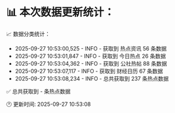 📊 本次数据更新统计：
==========================

📈 数据分类统计：
- 2025-09-27 10:53:00,525 - INFO - 获取到 热点资讯 56 条数据
- 2025-09-27 10:53:01,847 - INFO - 获取到 今日热点 26 条数据
- 2025-09-27 10:53:04,362 - INFO - 获取到 公社热帖 88 条数据
- 2025-09-27 10:53:07,117 - INFO - 获取到 财经日历 67 条数据
- 2025-09-27 10:53:08,234 - INFO - 总共获取到 237 条热点数据

✅ 总共获取到 - 条热点数据

🕐 更新时间: 2025-09-27 10:53:08
